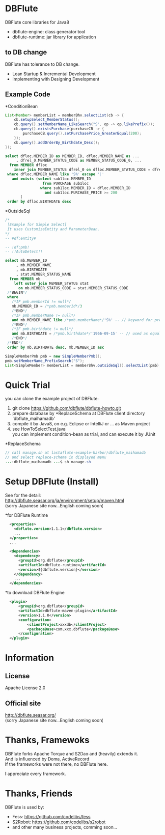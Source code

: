 DBFlute
=======================
DBFlute core libraries for Java8

- dbflute-engine: class generator tool
- dbflute-runtime: jar library for application

## to DB change
DBFlute has tolerance to DB change.

- Lean Startup & Incremental Development
- Implementing with Designing Development

## Example Code

*ConditionBean
```java
List<Member> memberList = memberBhv.selectList(cb -> {
    cb.setupSelect_MemberStatus();
    cb.query().setMemberName_LikeSearch("S", op -> op.likePrefix());
    cb.query().existsPurchase(purchaseCB -> {
        purchaseCB.query().setPurchasePrice_GreaterEqual(200);
    });
    cb.query().addOrderBy_Birthdate_Desc();
});
```

```sql
select dfloc.MEMBER_ID as MEMBER_ID, dfloc.MEMBER_NAME as ...
     , dfrel_0.MEMBER_STATUS_CODE as MEMBER_STATUS_CODE_0, ...
  from MEMBER dfloc
    inner join MEMBER_STATUS dfrel_0 on dfloc.MEMBER_STATUS_CODE = dfrel_0.MEMBER_STATUS_CODE
 where dfloc.MEMBER_NAME like 'S%' escape '|'
   and exists (select sub1loc.MEMBER_ID
                 from PURCHASE sub1loc
                where sub1loc.MEMBER_ID = dfloc.MEMBER_ID
                  and sub1loc.PURCHASE_PRICE >= 200
       )
 order by dfloc.BIRTHDATE desc
```

*OutsideSql
```sql
/*
 [Example for Simple Select]
 It uses CustomizeEntity and ParameterBean.
*/
-- #df:entity#

-- !df:pmb!
-- !!AutoDetect!!

select mb.MEMBER_ID
     , mb.MEMBER_NAME
     , mb.BIRTHDATE
     , stat.MEMBER_STATUS_NAME
  from MEMBER mb
    left outer join MEMBER_STATUS stat
      on mb.MEMBER_STATUS_CODE = stat.MEMBER_STATUS_CODE
 /*BEGIN*/
 where
   /*IF pmb.memberId != null*/
   mb.MEMBER_ID = /*pmb.memberId*/3
   /*END*/
   /*IF pmb.memberName != null*/
   and mb.MEMBER_NAME like /*pmb.memberName*/'S%' -- // keyword for prefix search
   /*END*/
   /*IF pmb.birthdate != null*/
   and mb.BIRTHDATE = /*pmb.birthdate*/'1966-09-15' -- // used as equal
   /*END*/
 /*END*/
 order by mb.BIRTHDATE desc, mb.MEMBER_ID asc
```
```java
SimpleMemberPmb pmb = new SimpleMemberPmb();
pmb.setMemberName_PrefixSearch("S");
List<SimpleMember> memberList = memberBhv.outsideSql().selectList(pmb);
```

# Quick Trial
you can clone the example project of DBFlute:  

1. git clone https://github.com/dbflute/dbflute-howto.git
2. prepare database by *ReplaceSchema at DBFlute client directory 'dbflute_maihamadb'
3. compile it by Java8, on e.g. Eclipse or IntelliJ or ... as Maven project
4. see HowToSelectTest.java  
you can implement condition-bean as trial, and can execute it by JUnit

*ReplaceSchema
```java
// call manage.sh at lastaflute-example-harbor/dbflute_maihamadb
// and select replace-schema in displayed menu
...:dbflute_maihamadb ...$ sh manage.sh
```
# Setup DBFlute (Install)
See for the detail:  
http://dbflute.seasar.org/ja/environment/setup/maven.html  
(sorry Japanese site now...English coming soon)

*for DBFlute Runtime
```xml
  <properties>
    <dbflute.version>1.1.1</dbflute.version>
    ...
  </properties>
  ...

  <dependencies>
    <dependency>
      <groupId>org.dbflute</groupId>
      <artifactId>dbflute-runtime</artifactId>
      <version>${dbflute.version}</version>
    </dependency>
    ...
  </dependencies>
```

*to download DBFlute Engine
```xml
  <plugin>
      <groupId>org.dbflute</groupId>
      <artifactId>dbflute-maven-plugin</artifactId>
      <version>1.1.0</version>
      <configuration>
          <clientProject>xxxdb</clientProject>
          <packageBase>com.xxx.dbflute</packageBase>
      </configuration>
  </plugin>
```

# Information
## License
Apache License 2.0

## Official site
http://dbflute.seasar.org/  
(sorry Japanese site now...English coming soon)

# Thanks, Framewoks
DBFlute forks Apache Torque and S2Dao and (heavily) extends it.  
And is influenced by Doma, ActiveRecord  
If the frameworks were not there, no DBFlute here.

I appreciate every framework.

# Thanks, Friends
DBFlute is used by:  
- Fess: https://github.com/codelibs/fess
- S2Robot: https://github.com/codelibs/s2robot
- and other many business projects, comming soon...
